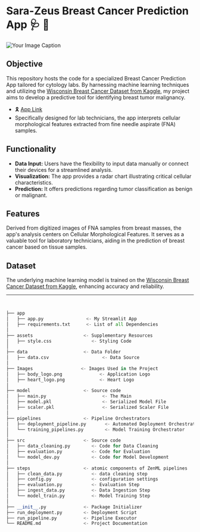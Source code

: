 # Sara-Zeus Breast Cancer Prediction App :stethoscope: :cherry_blossom: 
![Your Image Caption](https://github.com/sara-zeus/Sara-Zeus-Breast-Cancer-Prediction-App/blob/main/images/body_logo.png)




## Objective
This repository hosts the code for a specialized Breast Cancer Prediction App tailored for cytology labs. By harnessing machine learning techniques and utilizing the [Wisconsin Breast Cancer Dataset from Kaggle](https://www.kaggle.com/datasets/uciml/breast-cancer-wisconsin-data), my project aims to develop a predictive tool for identifying breast tumor malignancy. 
 - :reminder_ribbon: [App Link](https://sara-zeus-breast-cancer-prediction-app.streamlit.app)
- Specifically designed for lab technicians, the app interprets cellular morphological features extracted from fine needle aspirate (FNA) samples.

## Functionality
- **Data Input:** Users have the flexibility to input data manually or connect their devices for a streamlined analysis.
- **Visualization:** The app provides a radar chart illustrating critical cellular characteristics.
- **Prediction:** It offers predictions regarding tumor classification as benign or malignant.

## Features
Derived from digitized images of FNA samples from breast masses, the app's analysis centers on Cellular Morphological Features. It serves as a valuable tool for laboratory technicians, aiding in the prediction of breast cancer based on tissue samples.

## Dataset
The underlying machine learning model is trained on the [Wisconsin Breast Cancer Dataset from Kaggle](https://www.kaggle.com/datasets/uciml/breast-cancer-wisconsin-data), enhancing accuracy and reliability.




---

```python


├── app  
│   ├── app.py                <- My Streamlit App 
│   ├── requirements.txt      <- List of all Dependencies 
│
├── assets                   <- Supplementary Resources
│   ├── style.css               <- Styling Code
│  
├── data                     <- Data Folder 
│   ├── data.csv                    <- Data Source 
│   
├── Images                  <- Images Used in the Project 
│   ├── body_logo.png              <- Application Logo   
│   ├── heart_logo.png             <- Heart Logo 
│ 
├── model                    <- Source code
│   ├── main.py                     <- The Main 
│   ├── model.pkl                   <- Serialized Model File
│   ├── scaler.pkl                  <- Serialized Scaler File
│
├── pipelines                <- Pipeline Orchestrators 
│   ├── deployment_pipeline.py       <- Automated Deployment Orchestrator 
│   └── training_pipelines.py        <- Model Training Orchestrator
│   
├── src                      <- Source code 
│   ├── data_cleaning.py        <- Code for Data Cleaning 
│   ├── evaluation.py           <- Code for Evaluation 
│   └── model_dev.py            <- Code for Model Development 
│ 
├── steps                    <- atomic components of ZenML pipelines 
│   ├── clean_data.py           <- data cleaning step                   
│   ├── config.py               <- configuration settings  
│   ├── evaluation.py           <- Evaluation Step         
│   ├── ingest_data.py          <- Data Ingestion Step 
│   └── model_train.py          <- Model Training Step            
│ 
├── __init__.py              <- Package Initializer
├── run_deployment.py        <- Deployment Script
├── run_pipeline.py          <- Pipeline Executor            
└── README.md                <- Project Documentation



```

